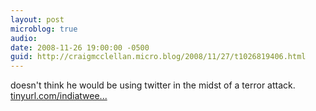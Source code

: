 ```yaml
---
layout: post
microblog: true
audio: 
date: 2008-11-26 19:00:00 -0500
guid: http://craigmcclellan.micro.blog/2008/11/27/t1026819406.html
---
```

doesn't think he would be using twitter in the midst of a terror attack. [tinyurl.com/indiatwee...](http://tinyurl.com/indiatweet)
